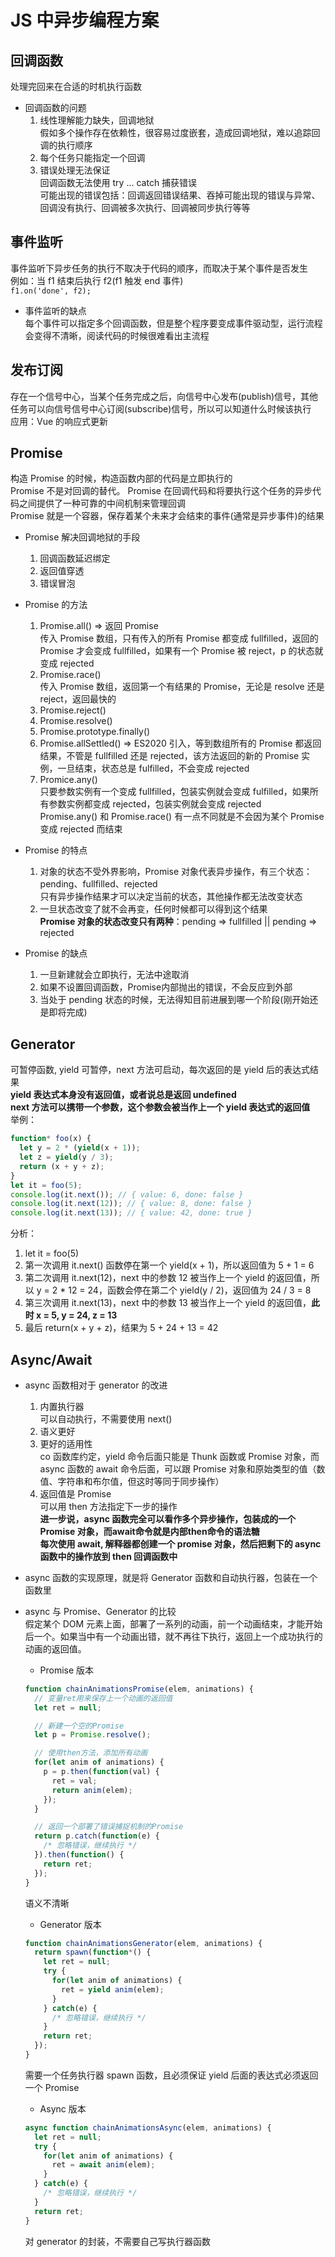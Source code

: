 # JS 中异步编程方案  
## 回调函数  
处理完回来在合适的时机执行函数  
- 回调函数的问题  
  1. 线性理解能力缺失，回调地狱  
    假如多个操作存在依赖性，很容易过度嵌套，造成回调地狱，难以追踪回调的执行顺序  
  2. 每个任务只能指定一个回调  
  3. 错误处理无法保证  
    回调函数无法使用 try ... catch 捕获错误  
    可能出现的错误包括：回调返回错误结果、吞掉可能出现的错误与异常、回调没有执行、回调被多次执行、回调被同步执行等等  

## 事件监听  
事件监听下异步任务的执行不取决于代码的顺序，而取决于某个事件是否发生  
例如：当 f1 结束后执行 f2(f1 触发 end 事件)  
`f1.on('done', f2);`  
- 事件监听的缺点  
  每个事件可以指定多个回调函数，但是整个程序要变成事件驱动型，运行流程会变得不清晰，阅读代码的时候很难看出主流程  

## 发布订阅  
存在一个信号中心，当某个任务完成之后，向信号中心发布(publish)信号，其他任务可以向信号信号中心订阅(subscribe)信号，所以可以知道什么时候该执行  
应用：Vue 的响应式更新  

## Promise  
构造 Promise 的时候，构造函数内部的代码是立即执行的  
Promise 不是对回调的替代。 Promise 在回调代码和将要执行这个任务的异步代码之间提供了一种可靠的中间机制来管理回调  
Promise 就是一个容器，保存着某个未来才会结束的事件(通常是异步事件)的结果
- Promise 解决回调地狱的手段  
  1. 回调函数延迟绑定  
  2. 返回值穿透  
  3. 错误冒泡  

- Promise 的方法  
  1. Promise.all() => 返回 Promise  
    传入 Promise 数组，只有传入的所有 Promise 都变成 fullfilled，返回的 Promise 才会变成 fullfilled，如果有一个 Promise 被 reject，p 的状态就变成 rejected  
  2. Promise.race()  
    传入 Promise 数组，返回第一个有结果的 Promise，无论是 resolve 还是 reject，返回最快的  
  3. Promise.reject()  
  4. Promise.resolve()  
  5. Promise.prototype.finally()  
  6. Promise.allSettled() => ES2020 引入，等到数组所有的 Promise 都返回结果，不管是 fullfilled 还是 rejected，该方法返回的新的 Promise 实例，一旦结束，状态总是 fulfilled，不会变成 rejected  
  7. Promice.any()  
    只要参数实例有一个变成 fullfilled，包装实例就会变成 fulfilled，如果所有参数实例都变成 rejected，包装实例就会变成 rejected  
    Promise.any() 和 Promise.race() 有一点不同就是不会因为某个 Promise 变成 rejected 而结束  

- Promise 的特点  
  1. 对象的状态不受外界影响，Promise 对象代表异步操作，有三个状态：pending、fullfilled、rejected  
    只有异步操作结果才可以决定当前的状态，其他操作都无法改变状态  
  2. 一旦状态改变了就不会再变，任何时候都可以得到这个结果  
    **Promise 对象的状态改变只有两种**：pending => fullfilled || pending => rejected  

- Promise 的缺点  
  1. 一旦新建就会立即执行，无法中途取消  
  2. 如果不设置回调函数，Promise内部抛出的错误，不会反应到外部  
  3. 当处于 pending 状态的时候，无法得知目前进展到哪一个阶段(刚开始还是即将完成)  

## Generator  
可暂停函数, yield 可暂停，next 方法可启动，每次返回的是 yield 后的表达式结果  
**yield 表达式本身没有返回值，或者说总是返回 undefined**  
**next 方法可以携带一个参数，这个参数会被当作上一个 yield 表达式的返回值**  
举例：
```js
function* foo(x) {
  let y = 2 * (yield(x + 1));
  let z = yield(y / 3);
  return (x + y + z);
}
let it = foo(5);
console.log(it.next()); // { value: 6, done: false }
console.log(it.next(12)); // { value: 8, done: false }
console.log(it.next(13)); // { value: 42, done: true }
```
分析：  
1. let it = foo(5)  
2. 第一次调用 it.next() 函数停在第一个 yield(x + 1)，所以返回值为 5 + 1 = 6  
3. 第二次调用 it.next(12)，next 中的参数 12 被当作上一个 yield 的返回值，所以 y = 2 * 12 = 24，函数会停在第二个 yield(y / 2)，返回值为 24 / 3 = 8  
4. 第三次调用 it.next(13)，next 中的参数 13 被当作上一个 yield 的返回值，**此时 x = 5, y = 24, z = 13**  
5. 最后 return(x + y + z)，结果为 5 + 24 + 13 = 42  

## Async/Await  
- async 函数相对于 generator 的改进  
  1. 内置执行器  
    可以自动执行，不需要使用 next()  
  2. 语义更好  
  3. 更好的适用性  
     co 函数库约定，yield 命令后面只能是 Thunk 函数或 Promise 对象，而 async 函数的 await 命令后面，可以跟 Promise 对象和原始类型的值（数值、字符串和布尔值，但这时等同于同步操作）  
  4. 返回值是 Promise  
    可以用 then 方法指定下一步的操作  
**进一步说，async 函数完全可以看作多个异步操作，包装成的一个 Promise 对象，而await命令就是内部then命令的语法糖**  
**每次使用 await, 解释器都创建一个 promise 对象，然后把剩下的 async 函数中的操作放到 then 回调函数中**  

- async 函数的实现原理，就是将 Generator 函数和自动执行器，包装在一个函数里  

- async 与 Promise、Generator 的比较  
  假定某个 DOM 元素上面，部署了一系列的动画，前一个动画结束，才能开始后一个。如果当中有一个动画出错，就不再往下执行，返回上一个成功执行的动画的返回值。  
  - Promise 版本  
  ```js
  function chainAnimationsPromise(elem, animations) {
    // 变量ret用来保存上一个动画的返回值
    let ret = null;

    // 新建一个空的Promise
    let p = Promise.resolve();

    // 使用then方法，添加所有动画
    for(let anim of animations) {
      p = p.then(function(val) {
        ret = val;
        return anim(elem);
      });
    }

    // 返回一个部署了错误捕捉机制的Promise
    return p.catch(function(e) {
      /* 忽略错误，继续执行 */
    }).then(function() {
      return ret;
    });
  }
  ```
  语义不清晰  
  - Generator 版本  
  ```js
  function chainAnimationsGenerator(elem, animations) {
    return spawn(function*() {
      let ret = null;
      try {
        for(let anim of animations) {
          ret = yield anim(elem);
        }
      } catch(e) {
        /* 忽略错误，继续执行 */
      }
      return ret;
    });
  }
  ```
  需要一个任务执行器 spawn 函数，且必须保证 yield 后面的表达式必须返回一个 Promise  
  - Async 版本  
  ```js
  async function chainAnimationsAsync(elem, animations) {
    let ret = null;
    try {
      for(let anim of animations) {
        ret = await anim(elem);
      }
    } catch(e) {
      /* 忽略错误，继续执行 */
    }
    return ret;
  }
  ```
  对 generator 的封装，不需要自己写执行器函数  